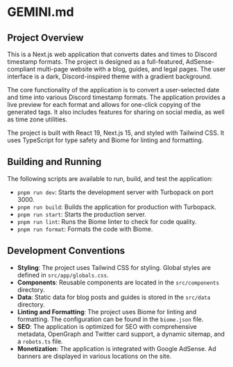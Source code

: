 # GEMINI.md

## Project Overview

This is a Next.js web application that converts dates and times to Discord timestamp formats. The project is designed as a full-featured, AdSense-compliant multi-page website with a blog, guides, and legal pages. The user interface is a dark, Discord-inspired theme with a gradient background.

The core functionality of the application is to convert a user-selected date and time into various Discord timestamp formats. The application provides a live preview for each format and allows for one-click copying of the generated tags. It also includes features for sharing on social media, as well as time zone utilities.

The project is built with React 19, Next.js 15, and styled with Tailwind CSS. It uses TypeScript for type safety and Biome for linting and formatting.

## Building and Running

The following scripts are available to run, build, and test the application:

*   `pnpm run dev`: Starts the development server with Turbopack on port 3000.
*   `pnpm run build`: Builds the application for production with Turbopack.
*   `pnpm run start`: Starts the production server.
*   `pnpm run lint`: Runs the Biome linter to check for code quality.
*   `pnpm run format`: Formats the code with Biome.

## Development Conventions

*   **Styling**: The project uses Tailwind CSS for styling. Global styles are defined in `src/app/globals.css`.
*   **Components**: Reusable components are located in the `src/components` directory.
*   **Data**: Static data for blog posts and guides is stored in the `src/data` directory.
*   **Linting and Formatting**: The project uses Biome for linting and formatting. The configuration can be found in the `biome.json` file.
*   **SEO**: The application is optimized for SEO with comprehensive metadata, OpenGraph and Twitter card support, a dynamic sitemap, and a `robots.ts` file.
*   **Monetization**: The application is integrated with Google AdSense. Ad banners are displayed in various locations on the site.
